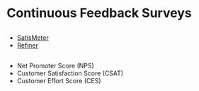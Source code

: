 # Continuous Feedback Surveys

##

- [SatisMeter](https://satismeter.com/)
- [Refiner](https://refiner.io/)

<!--
https://github.com/satismeter
https://github.com/refiner-io
https://www.gartner.com/smarterwithgartner/unveiling-the-new-and-improved-customer-effort-score/
https://blog.track.co/o-que-e-customer-effort-score/
-->

##

- Net Promoter Score (NPS)
- Customer Satisfaction Score (CSAT)
- Customer Effort Score (CES)
